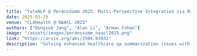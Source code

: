 ```yaml
---
title: "YaleNLP @ PerAnsSumm 2025: Multi-Perspective Integration via Mixture-of-Agents for Enhanced Healthcare QA Summarization"
date: 2025-03-29
venue: "CL4Health @ NAACL 2025"
authors: ["Dongsuk Jang", "Alan Li", "Arman Cohan"]
image: "/assets/images/peranssumm_naacl2025.png"
link: "https://arxiv.org/abs/2504.03932"
description: "Solving enhanced healthcare qa summarization issues with MoA and some other approaches."
---
```

